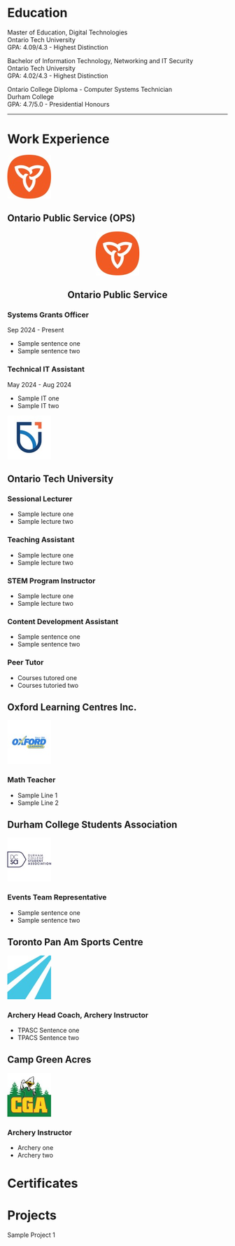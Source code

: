 <link rel="icon" type="image/png" href="/assets/Profile_Pic_Zoom_Png.png">

# Education
Master of Education, Digital Technologies  
Ontario Tech University  
GPA: 4.09/4.3 - Highest Distinction  

Bachelor of Information Technology, Networking and IT Security  
Ontario Tech University  
GPA: 4.02/4.3 - Highest Distinction  

Ontario College Diploma - Computer Systems Technician  
Durham College  
GPA: 4.7/5.0 - Presidential Honours  

<hr>

# Work Experience

![OPS Logo](/assets/ontario_public_service_leadership_logo.jpg)

## Ontario Public Service (OPS)

<p align="center">
  <img src="/assets/ontario_public_service_leadership_logo.jpg" alt="OPS Logo">
</p>

<h2 style="text-align: center;">Ontario Public Service</h2>

### Systems Grants Officer
Sep 2024 - Present
- Sample sentence one
- Sample sentence two

### Technical IT Assistant
May 2024 - Aug 2024
- Sample IT one
- Sample IT two

![OTU Logo](/assets/uoit_logo.jpg)
## Ontario Tech University

### Sessional Lecturer
- Sample lecture one
- Sample lecture two

### Teaching Assistant
- Sample lecture one
- Sample lecture two

### STEM Program Instructor
- Sample lecture one
- Sample lecture two

### Content Development Assistant
- Sample sentence one
- Sample sentence two

### Peer Tutor
- Courses tutored one
- Courses tutoried two

## Oxford Learning Centres Inc.
![Oxford Logo](/assets/oxford_learning_center_logo.jpg)

### Math Teacher
- Sample Line 1
- Sample Line 2

## Durham College Students Association
![DCSA Logo](/assets/durham_college_students_inc_logo.jpg)

### Events Team Representative
- Sample sentence one
- Sample sentence two

## Toronto Pan Am Sports Centre
![TPASC Logo](/assets/toronto_pan_am_centre_logo.jpg)

### Archery Head Coach, Archery Instructor
- TPASC Sentence one
- TPACS Sentence two

## Camp Green Acres
![CGA Logo](/assets/campgreenacres_logo.jpg)

### Archery Instructor
- Archery one
- Archery two

# Certificates


# Projects
Sample Project 1
